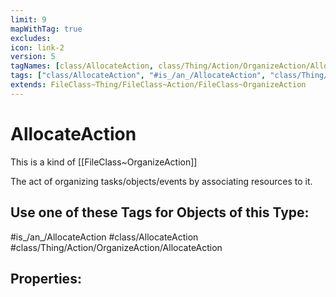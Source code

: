 ```yaml
---
limit: 9
mapWithTag: true
excludes:
icon: link-2
version: 5
tagNames: [class/AllocateAction, class/Thing/Action/OrganizeAction/AllocateAction, is_an_/AllocateAction, schema-org/AllocateAction]
tags: ["class/AllocateAction", "#is_/an_/AllocateAction", "class/Thing/Action/OrganizeAction/AllocateAction"]
extends: FileClass~Thing/FileClass~Action/FileClass~OrganizeAction
---
```


# AllocateAction
This is a kind of [[FileClass~OrganizeAction]]

The act of organizing tasks/objects/events by associating resources to it.


## Use one of these Tags for Objects of this Type:

#is_/an_/AllocateAction
#class/AllocateAction
#class/Thing/Action/OrganizeAction/AllocateAction

## Properties:


